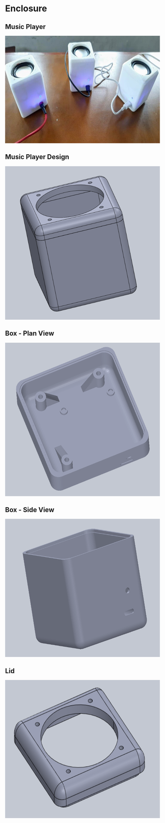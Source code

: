 # Enclosure

## Music Player
<img src="pictures/speakers.jpg" width="600" height="350" >

## Music Player Design
<img src="pictures/device.png" width="600" height="500">

## Box - Plan View
<img src="pictures/box plan view.png" width="600" height="500" >

## Box - Side View
<img src="pictures/box side view.png" width="600" height="450" >

## Lid
<img src="pictures/lid.png" width="600" height="450" >
